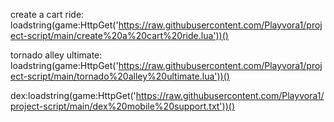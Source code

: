 create a cart ride: loadstring(game:HttpGet('https://raw.githubusercontent.com/Playvora1/project-script/main/create%20a%20cart%20ride.lua'))()







tornado alley ultimate: loadstring(game:HttpGet('https://raw.githubusercontent.com/Playvora1/project-script/main/tornado%20alley%20ultimate.lua'))()











dex:loadstring(game:HttpGet('https://raw.githubusercontent.com/Playvora1/project-script/main/dex%20mobile%20support.txt'))()

